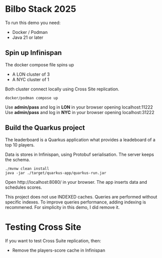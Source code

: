 # Bilbo Stack 2025
To run this demo you need:

* Docker / Podman
* Java 21 or later

## Spin up Infinispan
The docker compose file spins up
* A LON cluster of 3
* A NYC cluster of 1

Both cluster connect locally using Cross Site replication.

```shell
docker/podman compose up
```
Use **admin/pass** and log in **LON** in your browser opening localhost:11222
Use **admin/pass** and log in **NYC** in your browser opening localhost:31222


## Build the Quarkus project

The leaderboard is a Quarkus application what provides a leadeboard
of a top 10 players.

Data is stores in Infinispan, using Protobuf serialisation.
The server keeps the schema.

```shell
./mvnw clean install
java -jar ./target/quarkus-app/quarkus-run.jar  
```

Open http://localhost:8080/ in your browser.
The app inserts data and schedules scores.

This project does not use INDEXED caches.
Queries are performed without specific indexes. 
To improve queries performance, adding indexing is recommened.
For simplicity in this demo, I did remove it.

# Testing Cross Site
If you want to test Cross Suite replication, then:
* Remove the players-score cache in Infinispan
